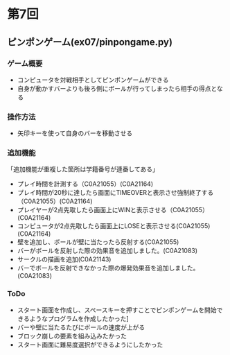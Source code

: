 # 第7回
## ピンポンゲーム(ex07/pinpongame.py)
### ゲーム概要
* コンピュータを対戦相手としてピンポンゲームができる
* 自身が動かすバーよりも後ろ側にボールが行ってしまったら相手の得点となる
### 操作方法
* 矢印キーを使って自身のバーを移動させる
### 追加機能
「追加機能が重複した箇所は学籍番号が連番してある」
* プレイ時間を計測する（C0A21055）(C0A21164)
* プレイ時間が20秒に達したら画面にTIMEOVERと表示させ強制終了する（C0A21055）(C0A21164)
* プレイヤーが2点先取したら画面上にWINと表示させる（C0A21055）(C0A21164)
* コンピュータが2点先取したら画面上にLOSEと表示させる(C0A21055)(C0A21164)
* 壁を追加し、ボールが壁に当たったら反射する(C0A21055)
* バーがボールを反射した際の効果音を追加しました。(C0A21083)
* サークルの描画を追加(C0A21143)
* バーでボールを反射できなかった際の爆発効果音を追加しました。(C0A21083)
### ToDo
* スタート画面を作成し、スペースキーを押すことでピンポンゲームを開始できるようなプログラムを作成したかった]
* バーや壁に当たるたびにボールの速度が上がる
* ブロック崩しの要素を組み込みたかった
* スタート画面に難易度選択ができるようにしたかった